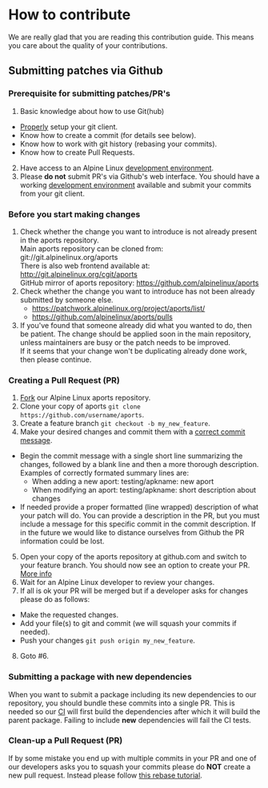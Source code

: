 # How to contribute

We are really glad that you are reading this contribution guide.
This means you care about the quality of your contributions.

## Submitting patches via Github

### Prerequisite for submitting patches/PR's

1. Basic knowledge about how to use Git(hub)
  * [Properly](https://git-scm.com/book/en/v2/Getting-Started-First-Time-Git-Setup) setup your git client.
  * Know how to create a commit (for details see below).
  * Know how to work with git history (rebasing your commits).
  * Know how to create Pull Requests.
2. Have access to an Alpine Linux [development environment](https://wiki.alpinelinux.org/wiki/Developer_Documentation#Development).
3. Please __do not__ submit PR's via Github's web interface. You should have a working [development environment](https://wiki.alpinelinux.org/wiki/Developer_Documentation#Development) available and submit your commits from your git client.

### Before you start making changes

1. Check whether the change you want to introduce is not already present in the aports repository.  
   Main aports repository can be cloned from: git://git.alpinelinux.org/aports  
   There is also web frontend available at:  http://git.alpinelinux.org/cgit/aports  
   GitHub mirror of aports repository:      https://github.com/alpinelinux/aports
2. Check whether the change you want to introduce has not been already submitted by someone else.
   - https://patchwork.alpinelinux.org/project/aports/list/
   - https://github.com/alpinelinux/aports/pulls
3. If you've found that someone already did what you wanted to do, then be patient. The change should be applied soon in the main repository, unless maintainers are busy or the patch needs to be improved.  
   If it seems that your change won't be duplicating already done work, then please continue.

### Creating a Pull Request (PR)

1. [Fork](https://help.github.com/articles/fork-a-repo/) our Alpine Linux aports repository.
2. Clone your copy of aports `git clone https://github.com/username/aports`.
3. Create a feature branch `git checkout -b my_new_feature`.
4. Make your desired changes and commit them with a [correct commit message](https://git-scm.com/book/ch5-2.html#Commit-Guidelines).
  * Begin the commit message with a single short line summarizing the changes, followed by a blank line and then a more thorough description. Examples of correctly formated summary lines are:
    * When adding a new aport: testing/apkname: new aport
    * When modifying an aport: testing/apkname: short description about changes
  * If needed provide a proper formatted (line wrapped) description of what your patch will do. You can provide a description in the PR, but you must include a message for this specific commit in the commit description. If in the future we would like to distance ourselves from Github the PR information could be lost.
5. Open your copy of the aports repository at github.com and switch to your feature branch. You should now see an option to create your PR. [More info](https://help.github.com/articles/creating-a-pull-request/)
6. Wait for an Alpine Linux developer to review your changes.
7. If all is ok your PR will be merged but if a developer asks for changes please do as follows:
  * Make the requested changes.
  * Add your file(s) to git and commit (we will squash your commits if needed).
  * Push your changes `git push origin my_new_feature`.
8. Goto #6.

### Submitting a package with new dependencies

When you want to submit a package including its new dependencies to our repository, you should bundle these commits into a single PR.
This is needed so our [CI](https://en.wikipedia.org/wiki/Continuous_integration) will first build the dependencies after which it will build the parent package.
Failing to include __new__ dependencies will fail the CI tests.

### Clean-up a Pull Request (PR)

If by some mistake you end up with multiple commits in your PR and one of our developers asks you to squash your commits please do __NOT__ create a new pull request.
Instead please follow [this rebase tutorial](https://git-scm.com/book/en/v2/Git-Tools-Rewriting-History#Changing-Multiple-Commit-Messages).
